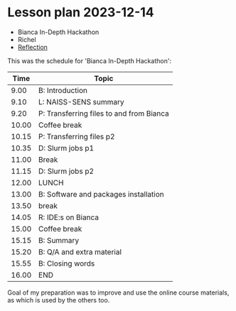 # Lesson plan 2023-12-14

* Bianca In-Depth Hackathon
* Richel
* [Reflection](../reflections/20231214_richel.md)

This was the schedule for 'Bianca In-Depth Hackathon':

Time |Topic
-----|--------------------------
9.00| B: Introduction
9.10| L: NAISS-SENS summary
9.20| P: Transferring files to and from Bianca
10.00| Coffee break
10.15| P: Transferring files p2
10.35| D: Slurm jobs p1
11.00| Break
11.15| D: Slurm jobs p2
12.00| LUNCH
13.00| B: Software and packages installation
13.50| break
14.05| R: IDE:s on Bianca
15.00| Coffee break
15.15| B: Summary
15.20| B: Q/A and extra material
15.55| B: Closing words
16.00| END

Goal of my preparation was to improve and use the online course
materials, as which is used by the others too.
